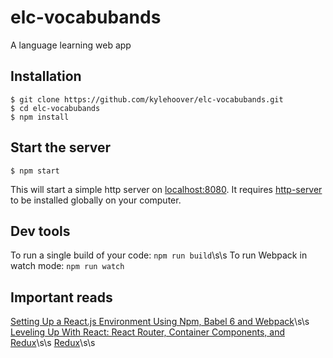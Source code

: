 # elc-vocabubands
A language learning web app

## Installation
```
$ git clone https://github.com/kylehoover/elc-vocabubands.git
$ cd elc-vocabubands
$ npm install
```

## Start the server
```
$ npm start
```
This will start a simple http server on [localhost:8080](http://localhost:8080). It requires [http-server](https://www.npmjs.com/package/http-server) to be installed globally on your computer.

## Dev tools
To run a single build of your code: `npm run build`\s\s
To run Webpack in watch mode:       `npm run watch`

## Important reads
[Setting Up a React.js Environment Using Npm, Babel 6 and Webpack](https://www.codementor.io/reactjs/tutorial/beginner-guide-setup-reactjs-environment-npm-babel-6-webpack)\s\s
[Leveling Up With React: React Router, Container Components, and Redux](https://css-tricks.com/learning-react-router/)\s\s
[Redux](http://redux.js.org/)\s\s
